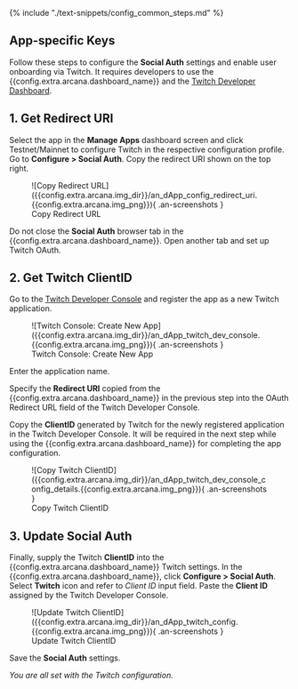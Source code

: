 {% include "./text-snippets/config_common_steps.md" %}

## App-specific Keys

Follow these steps to configure the **Social Auth** settings and enable user onboarding via Twitch. It requires developers to use the {{config.extra.arcana.dashboard_name}} and the [Twitch Developer Dashboard](https://dev.twitch.tv/login).

## 1. Get Redirect URI  

Select the app in the **Manage Apps** dashboard screen and click Testnet/Mainnet to configure Twitch in the respective configuration profile. Go to **Configure > Social Auth**. Copy the redirect URI shown on the top right.

<figure markdown="span">
  ![Copy Redirect URL]({{config.extra.arcana.img_dir}}/an_dApp_config_redirect_uri.{{config.extra.arcana.img_png}}){ .an-screenshots }
  <figcaption>Copy Redirect URL</figcaption>
</figure>

Do not close the **Social Auth** browser tab in the {{config.extra.arcana.dashboard_name}}. Open another tab and set up Twitch OAuth. 

## 2. Get Twitch ClientID

Go to the [Twitch Developer Console](https://dev.twitch.tv/login) and register the app as a new Twitch application. 

<figure markdown="span">
  ![Twitch Console: Create New App]({{config.extra.arcana.img_dir}}/an_dApp_twitch_dev_console.{{config.extra.arcana.img_png}}){ .an-screenshots }
  <figcaption>Twitch Console: Create New App</figcaption>
</figure>

Enter the application name. 

Specify the **Redirect URI** copied from the {{config.extra.arcana.dashboard_name}} in the previous step into the OAuth Redirect URL field of the Twitch Developer Console.

Copy the **ClientID** generated by Twitch for the newly registered application in the Twitch Developer Console. It will be required in the next step while using the {{config.extra.arcana.dashboard_name}} for completing the app configuration.

<figure markdown="span">
  ![Copy Twitch ClientID]({{config.extra.arcana.img_dir}}/an_dApp_twitch_dev_console_config_details.{{config.extra.arcana.img_png}}){ .an-screenshots }
  <figcaption>Copy Twitch ClientID</figcaption>
</figure>

## 3. Update Social Auth

Finally, supply the Twitch **ClientID** into the {{config.extra.arcana.dashboard_name}} Twitch settings. In the {{config.extra.arcana.dashboard_name}}, click **Configure > Social Auth**. Select **Twitch** icon and refer to *Client ID* input field. Paste the **Client ID** assigned by the Twitch Developer Console.

<figure markdown="span">
  ![Update Twitch ClientID]({{config.extra.arcana.img_dir}}/an_dApp_twitch_config.{{config.extra.arcana.img_png}}){ .an-screenshots }
  <figcaption>Update Twitch ClientID</figcaption>
</figure>

Save the **Social Auth** settings.

*You are all set with the Twitch configuration.*
